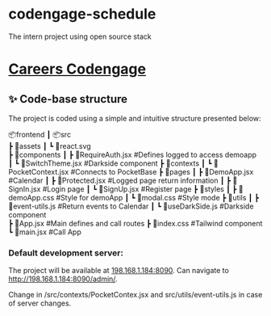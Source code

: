 # codengage-schedule
The intern project using open source stack

# [Careers Codengage](https://carrers.codengage.com/)

## ✨ Code-base structure

The project is coded using a simple and intuitive structure presented below:

📦frontend
┃
📦src	
┣ 📂assets
┃ ┗ 📜react.svg		
┣ 📂components
┃ ┣ 📜RequireAuth.jsx          	#Defines logged to access demoapp	
┃ ┗ 📜SwitchTheme.jsx		        #Darkside component
┣ 📂contexts
┃ ┗ 📜PocketContext.jsx		      #Connects to PocketBase
┣ 📂pages
┃ ┣ 📜DemoApp.jsx		            #Calendar
┃ ┣ 📜Protected.jsx		          #Logged page return information
┃ ┣ 📜SignIn.jsx		            #Login page	
┃ ┗ 📜SignUp.jsx		            #Register page
┣ 📂styles
┃ ┣ 📜demoApp.css		            #Style for demoApp
┃ ┗ 📜modal.css		              #Style mode
┣ 📂utils
┃ ┣ 📜event-utils.js		        #Return events to Calendar
┃ ┗ 📜useDarkSide.js		        #Darkside component  
┣ 📜App.jsx		                  #Main defines and call routes 
┣ 📜index.css		                #Tailwind component
┗ 📜main.jsx		                #Call App

### Default development server:

The project will be available at [198.168.1.184:8090](http://198.168.1.184:8090). Can navigate to http://198.168.1.184:8090/admin/.

Change in /src/contexts/PocketContex.jsx and src/utils/event-utils.js in case of server changes.
